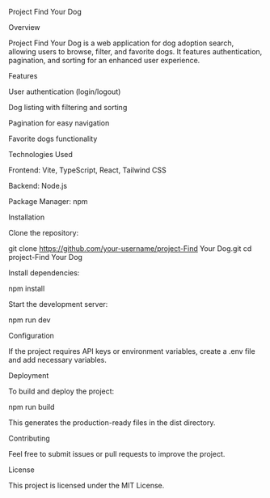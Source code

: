 Project Find Your Dog

Overview

Project Find Your Dog is a web application for dog adoption search, allowing users to browse, filter, and favorite dogs. It features authentication, pagination, and sorting for an enhanced user experience.

Features

User authentication (login/logout)

Dog listing with filtering and sorting

Pagination for easy navigation

Favorite dogs functionality

Technologies Used

Frontend: Vite, TypeScript, React, Tailwind CSS

Backend: Node.js

Package Manager: npm

Installation

Clone the repository:

git clone https://github.com/your-username/project-Find Your Dog.git
cd project-Find Your Dog

Install dependencies:

npm install

Start the development server:

npm run dev

Configuration

If the project requires API keys or environment variables, create a .env file and add necessary variables.

Deployment

To build and deploy the project:

npm run build

This generates the production-ready files in the dist directory.

Contributing

Feel free to submit issues or pull requests to improve the project.

License

This project is licensed under the MIT License.